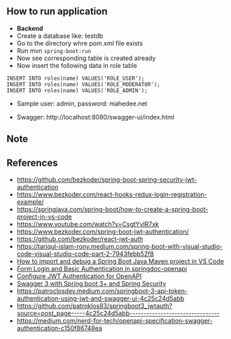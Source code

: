 ## How to run application

- **Backend**
- Create a database like: testdb
- Go to the directory whre pom.xml file exists
- Run mvn `spring-boot:run`
- Now see corresponding table is created already
- Now insert the following data in role table

```
INSERT INTO roles(name) VALUES('ROLE_USER');
INSERT INTO roles(name) VALUES('ROLE_MODERATOR');
INSERT INTO roles(name) VALUES('ROLE_ADMIN');
```

- Sample user: admin, password: mahedee.net

- Swagger: http://localhost:8080/swagger-ui/index.html

## Note

## References

- https://github.com/bezkoder/spring-boot-spring-security-jwt-authentication
- https://www.bezkoder.com/react-hooks-redux-login-registration-example/
- https://springjava.com/spring-boot/how-to-create-a-spring-boot-project-in-vs-code
- https://www.youtube.com/watch?v=CsgtYvlR7xk
- https://www.bezkoder.com/spring-boot-jwt-authentication/
- https://github.com/bezkoder/react-jwt-auth
- https://tariqul-islam-rony.medium.com/spring-boot-with-visual-studio-code-visual-studio-code-part-2-7943febb52f8
- [How to import and debug a Spring Boot Java Maven project in VS Code](https://www.youtube.com/watch?v=XJeT0ErXBHo)
- [Form Login and Basic Authentication in springdoc-openapi](https://www.baeldung.com/springdoc-openapi-form-login-and-basic-authentication)
- [Configure JWT Authentication for OpenAPI](https://www.baeldung.com/openapi-jwt-authentication)
- [Swagger 3 with Spring boot 3+ and Spring Security](https://www.youtube.com/watch?v=VYvqF-J2JFc)
- https://patroclosdev.medium.com/springboot-3-api-token-authentication-using-jwt-and-swagger-ui-4c25c24d5abb
- https://github.com/patroklos83/springboot3_jwtauth?source=post_page-----4c25c24d5abb--------------------------------
- https://medium.com/nerd-for-tech/openapi-specification-swagger-authentication-c150f86748ea
